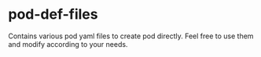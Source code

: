 # pod-def-files

Contains various pod yaml files to create pod directly. Feel free to use them and modify according to your needs.
